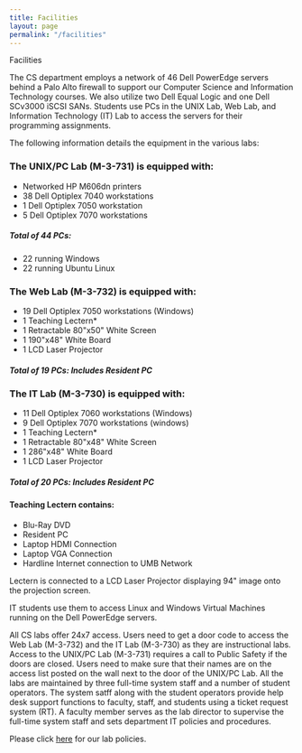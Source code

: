 ```yaml
---
title: Facilities
layout: page
permalink: "/facilities"
---
```


Facilities

The CS department employs a network of 46 Dell PowerEdge servers behind a Palo
Alto firewall to support our Computer Science and Information Technology
courses.  We also utilize two Dell Equal Logic and one Dell SCv3000 iSCSI SANs. Students use PCs in the UNIX Lab, Web Lab, and Information Technology (IT) Lab
to access the servers for their programming assignments.

The following information details the equipment in the various labs:

<h3>The UNIX/PC Lab (M-3-731) is equipped with:</h3>
<ul>
    <li>Networked HP M606dn printers</li>
    <li>38 Dell Optiplex 7040 workstations</li>
    <li>1 Dell Optiplex 7050 workstation</li>
    <li>5 Dell Optiplex 7070 workstations</li>
</ul>
<h5>Total of 44 PCs:</h5>
<ul>
    <li>22 running Windows</li>
    <li>22 running Ubuntu Linux</li>
</ul>
<h3>The Web Lab (M-3-732) is equipped with:</h3>
<ul>
   <li>19 Dell Optiplex 7050 workstations (Windows)</li>
   <li>1 Teaching Lectern*</li>
   <li>1 Retractable 80"x50" White Screen</li>
   <li>1 190"x48" White Board</li>
   <li>1 LCD Laser Projector</li>
</ul>
<h5>Total of 19 PCs: Includes Resident PC</h5>
<h3>The IT Lab (M-3-730) is equipped with:</h3>
<ul>
    <li>11 Dell Optiplex 7060 workstations (Windows)</li>
    <li>9 Dell Optiplex 7070 workstations  (windows)</li>
    <li>1 Teaching Lectern*</li>
    <li>1 Retractable 80"x48" White Screen</li>
    <li>1 286"x48" White Board</li>
    <li>1 LCD Laser Projector</li>
</ul>
<h5>Total of 20 PCs: Includes Resident PC</h5>
<h4>Teaching Lectern contains:</h4>
<ul>
    <li>Blu-Ray DVD</li>
    <li>Resident PC</li>
    <li>Laptop HDMI Connection</li>
    <li>Laptop VGA Connection</li>
    <li>Hardline Internet connection to UMB Network</li>
</ul>

Lectern is connected to a LCD Laser Projector displaying 94" image onto the
projection screen.

IT students use them to access Linux and Windows Virtual Machines running on
the Dell PowerEdge servers.

All CS labs offer 24x7 access.  Users need to get a door code to access
the Web Lab (M-3-732) and the IT Lab (M-3-730) as they are instructional labs.
Access to the UNIX/PC Lab (M-3-731) requires a call to Public Safety if the
doors are closed.  Users need to make sure that their names are on the access
list posted on the wall next to the door of the UNIX/PC Lab.  All the labs are
maintained by three full-time system staff and a number of student operators.
The system satff along with the student operators provide help desk support
functions to faculty, staff, and students using a ticket request system
(RT).  A faculty member serves as the lab director to supervise the full-time
system staff and sets department IT policies and procedures.

Please click <a href="https://www.cs.umb.edu/CS_dept_IT_Policies.pdf">here</a> for our lab policies.
